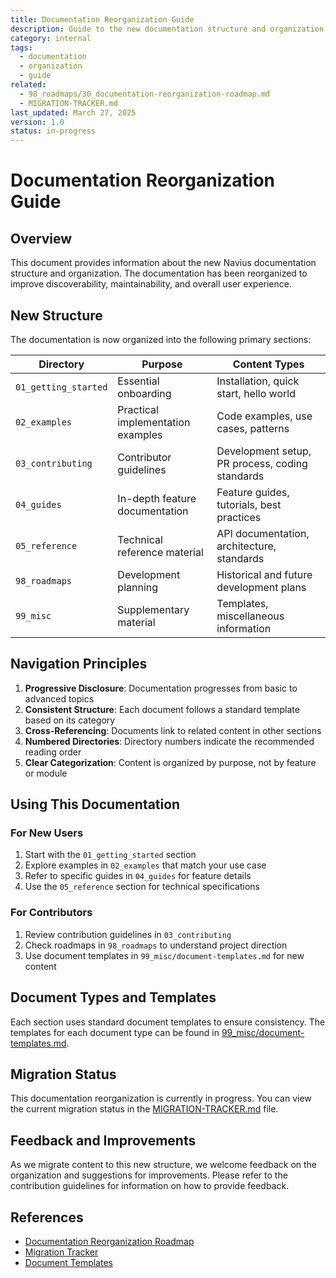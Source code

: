 ```yaml
---
title: Documentation Reorganization Guide
description: Guide to the new documentation structure and organization
category: internal
tags:
  - documentation
  - organization
  - guide
related:
  - 98_roadmaps/30_documentation-reorganization-roadmap.md
  - MIGRATION-TRACKER.md
last_updated: March 27, 2025
version: 1.0
status: in-progress
---
```


# Documentation Reorganization Guide

## Overview

This document provides information about the new Navius documentation structure and organization. The documentation has been reorganized to improve discoverability, maintainability, and overall user experience.

## New Structure

The documentation is now organized into the following primary sections:

| Directory | Purpose | Content Types |
|-----------|---------|---------------|
| `01_getting_started` | Essential onboarding | Installation, quick start, hello world |
| `02_examples` | Practical implementation examples | Code examples, use cases, patterns |
| `03_contributing` | Contributor guidelines | Development setup, PR process, coding standards |
| `04_guides` | In-depth feature documentation | Feature guides, tutorials, best practices |
| `05_reference` | Technical reference material | API documentation, architecture, standards |
| `98_roadmaps` | Development planning | Historical and future development plans |
| `99_misc` | Supplementary material | Templates, miscellaneous information |

## Navigation Principles

1. **Progressive Disclosure**: Documentation progresses from basic to advanced topics
2. **Consistent Structure**: Each document follows a standard template based on its category
3. **Cross-Referencing**: Documents link to related content in other sections
4. **Numbered Directories**: Directory numbers indicate the recommended reading order
5. **Clear Categorization**: Content is organized by purpose, not by feature or module

## Using This Documentation

### For New Users

1. Start with the `01_getting_started` section
2. Explore examples in `02_examples` that match your use case
3. Refer to specific guides in `04_guides` for feature details
4. Use the `05_reference` section for technical specifications

### For Contributors

1. Review contribution guidelines in `03_contributing`
2. Check roadmaps in `98_roadmaps` to understand project direction
3. Use document templates in `99_misc/document-templates.md` for new content

## Document Types and Templates

Each section uses standard document templates to ensure consistency. The templates for each document type can be found in [99_misc/document-templates.md](99_misc/document-templates.md).

## Migration Status

This documentation reorganization is currently in progress. You can view the current migration status in the [MIGRATION-TRACKER.md](MIGRATION-TRACKER.md) file.

## Feedback and Improvements

As we migrate content to this new structure, we welcome feedback on the organization and suggestions for improvements. Please refer to the contribution guidelines for information on how to provide feedback.

## References

- [Documentation Reorganization Roadmap](98_roadmaps/30_documentation-reorganization-roadmap.md)
- [Migration Tracker](MIGRATION-TRACKER.md)
- [Document Templates](99_misc/document-templates.md) 